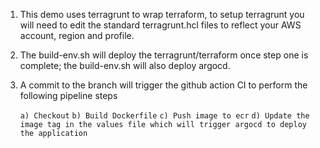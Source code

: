 1)  This demo uses terragrunt to wrap terraform, to setup terragrunt you will need to edit the standard terragrunt.hcl files to reflect your AWS account, region and profile.
2)  The build-env.sh will deploy the terragrunt/terraform once step one is complete; the build-env.sh will also deploy argocd.
3)  A commit to the branch will trigger the github action CI to perform the following pipeline steps
    
    `a) Checkout`
    `b) Build Dockerfile`
    `c) Push image to ecr`
    `d) Update the image tag in the values file which will trigger argocd to deploy the application` 
